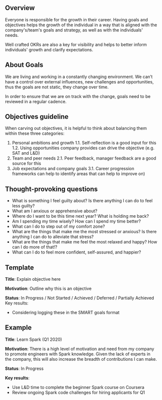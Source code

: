 ## Overview

Everyone is responsible for the growth in their career. Having goals and objectives helps the growth of the individual in a way that is aligned with the company's/team's goals and strategy, as well as with the individuals' needs.

Well crafted OKRs are also a key for visibility and helps to better inform individuals' growth and clarify expectations.

## About Goals

We are living and working in a constantly changing environment. We can’t have a control over external influences, new challenges and opportunities, thus the goals are not static, they change over time.

In order to ensure that we are on track with the change, goals need to be reviewed in a regular cadence.

## Objectives guideline

When carving out objectives, it is helpful to think about balancing them within these three categories:

1. Personal ambitions and growth
1.1. Self-reflection is a good input for this
1.2. Using opportunities company provides can drive the objective (e.g. SAT and
L&D)
2. Team and peer needs
2.1. Peer feedback, manager feedback are a good source for this 
3. Job expectations and company goals 
3.1. Career progression frameworks can help to identify areas that can help to improve on)

## Thought-provoking questions

- What is something I feel guilty about? Is there anything I can do to feel less guilty?
- What am I anxious or apprehensive about?
- Where do I want to be this time next year? What is holding me back? 
- Am I spending my time wisely? How can I spend my time better?
- What can I do to step out of my comfort zone?
- What are the things that make me the most stressed or anxious? Is there anything I can do to alleviate that stress?
- What are the things that make me feel the most relaxed and happy? How can I do more of that!?
- What can I do to feel more confident, self-assured, and happier?

## Template

**Title**: Explain objective here

**Motivation**: Outline why this is an objective

**Status**: In Progress / Not Started / Achieved / Deferred / Partially Achieved Key results:
- Considering logging these in the ​SMART​ goals format

## Example

**Title**: Learn Spark (Q1 2020)

**Motivation**: There is a high level of motivation and need from my company to promote engineers with Spark knowledge. Given the lack of experts in the company, this will also increase the breadth of contributions I can make.

**Status**: In Progress

**Key results**:
- Use L&D time to complete the beginner Spark course on Coursera
- Review ongoing Spark code challenges for hiring applicants for Q1
